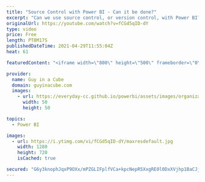 ```yaml
---
title: "Source Control with Power BI - Can it be done?"
excerpt: "Can we use source control, or version control, with Power BI? We get this question ALL THE TIME! Adam walks you through what your options are and how this works today with Power BI.  ALM Toolkit: http://alm-toolkit.com/  Tabular Editor: https://tabulareditor.com/  Latest updates for Deployment Pipelines:"
originalUrl: https://youtube.com/watch?v=fCGd5qID-dY
type: video
price: Free
length: PT8M17S
publishedDateTime: 2021-04-29T11:55:04Z
heat: 61

featuredContent: "<iframe width=\"800\" height=\"500\" frameborder=\"0\" src=\"https://www.youtube.com/embed/fCGd5qID-dY\" allow=\"accelerometer; autoplay; encrypted-media; gyroscope; picture-in-picture\" allowfullscreen></iframe>"

provider:
  name: Guy in a Cube
  domain: guyinacube.com
  images:
    - url: https://everyday-cc.github.io/powerbi/assets/images/organizations/guyinacube.com-50x50.jpg
      width: 50
      height: 50

topics:
  - Power BI

images:
  - url: https://i.ytimg.com/vi/fCGd5qID-dY/maxresdefault.jpg
    width: 1280
    height: 720
    isCached: true

secured: "G6y3knophJqxP9OXx/mPZGLIFplfVCa+kpcNepR5XxgRE0l0DxXVjhp1BaCJjbbmXzO/mG9lmG8gM4sb3D5JYlRRGwuJNJ8SW3Gs75lvHgAsSSHvANhjrwokuM2RMf+O+iMmmOFhe0G1QLaYmPvz6qqqh3u9raV5jVrDT4tG7idU8VTVoB6o5m1w7q8lQVzXl07OmHh5gkl00fHRQQ2Usu6dB9Laivs1PnWjeqCBD9MAFRePI8gD9hk6CbccYaoFvgXxeK2y3VZ/jbXE+XZQ1t5Q8bwnq4yjcv+Olj1D21/46Wdjmlep/SAnSLhtGio8IReDydap3g4cboqKh8EHPODiuSigj1eDLoHfujv8cMPfFzGoFYf5NQTFRvdlvK0vDm7TOepA4kdtIBNdmLQLOot/M0OGRsfOZe8LIanJzWY=;uY9xGd2Rt9uygwwFzxAElw=="
---
```


